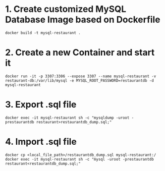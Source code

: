 # 1. Create customized MySQL Database Image based on Dockerfile
```
docker build -t mysql-restaurant .

```
# 2. Create a new Container and start it

```
docker run -it -p 3307:3306 --expose 3307 --name mysql-restaurant -v restaurant-db:/var/lib/mysql -e MYSQL_ROOT_PASSWORD=restaurantdb -d mysql-restaurant 
```


# 3. Export .sql file 
```
docker exec -it mysql-restaurant sh -c "mysqldump -uroot -prestaurantdb restaurant>restaurantdb_dump.sql;"
```

# 4. Import .sql file
```
docker cp <local_file_path>/restaurantdb_dump.sql mysql-restaurant:/ 
docker exec -it mysql-restaurant sh -c "mysql -uroot -prestaurantdb restaurant<restaurantdb_dump.sql;"

```